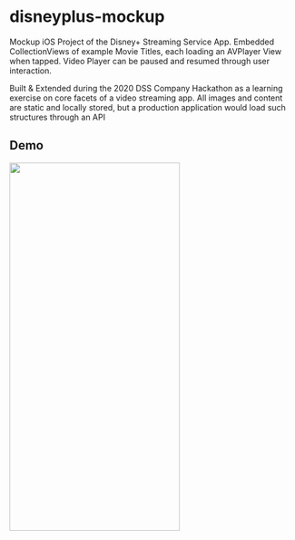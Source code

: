 # disneyplus-mockup
Mockup iOS Project of the Disney+ Streaming Service App. Embedded CollectionViews of example Movie Titles, each loading an AVPlayer View when tapped. Video Player can be paused and resumed through user interaction.

Built & Extended during the 2020 DSS Company Hackathon as a learning exercise on core facets of a video streaming app. All images and content are static and locally stored, but a production application would load such structures through an API

## Demo
<img src="/demo/disneyplusmockup.gif" width="300" height="650"/>
